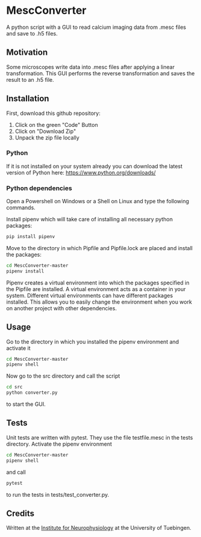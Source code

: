# MescConverter
A python script with a GUI to read calcium imaging data from .mesc files and save to .h5 files.


## Motivation
Some microscopes write data into .mesc files after applying a linear transformation. This GUI performs the reverse transformation and saves the result to an .h5 file.


## Installation
First, download this github repository:
1. Click on the green "Code" Button
2. Click on "Download Zip"
3. Unpack the zip file locally

### Python
If it is not installed on your system already you can download the latest version of Python here: https://www.python.org/downloads/

### Python dependencies
Open a Powershell on Windows or a Shell on Linux and type the following commands.

Install pipenv which will take care of installing all necessary python packages:
```sh
pip install pipenv
```

Move to the directory in which Pipfile and Pipfile.lock are placed and install the packages:
```sh
cd MescConverter-master
pipenv install
```
Pipenv creates a virtual environment into which the packages specified in the Pipfile are installed. A virtual environment acts as a container in your system. Different virtual environments can have different packages installed. This allows you to easily change the environment when you work on another project with other dependencies. 


## Usage
Go to the directory in which you installed the pipenv environment and activate it
```sh
cd MescConverter-master
pipenv shell
```
Now go to the src directory and call the script 
```sh
cd src
python converter.py
```
to start the GUI. 


## Tests
Unit tests are written with pytest. They use the file testfile.mesc in the tests directory. Activate the pipenv environment
```sh
cd MescConverter-master
pipenv shell
```
and call 
```sh
pytest
```
to run the tests in tests/test_converter.py.

## Credits
Written at the [Institute for Neurophysiology](http://www.physiologie2.uni-tuebingen.de/) at the University of Tuebingen. 
